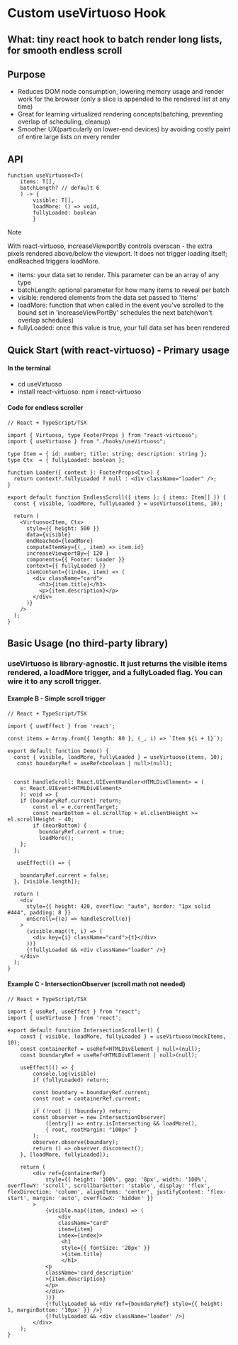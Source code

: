 # Custom useVirtuoso Hook

## What: tiny react hook to batch render long lists, for smooth endless scroll

## Purpose 
- Reduces DOM node consumption, lowering memory usage and render work for the browser (only a slice is appended to the rendered list at any time)
- Great for learning virtualized rendering concepts(batching, preventing overlap of scheduling, cleanup)
- Smoother UX(particularly on lower-end devices) by avoiding costly paint of entire large lists on every render

## API 

```
function useVirtuoso<T>(
    items: T[], 
    batchLength? // default 6
    ) -> { 
        visible: T[], 
        loadMore: () => void, 
        fullyLoaded: boolean 
        }
```
>[!NOTE] 
>With react-virtuoso, increaseViewportBy controls overscan - the extra pixels rendered above/below the viewport. 
>It does not trigger loading itself; endReached triggers loadMore.


- items: your data set to render. This parameter can be an array of any type
- batchLength: optional parameter for how many items to reveal per batch
- visible: rendered elements from the data set passed to 'items'
- loadMore: function that when called in the event you've scrolled to the bound set in 'increaseViewPortBy' 
schedules the next batch(won't overlap schedules)
- fullyLoaded: once this value is true, your full data set has been rendered

## Quick Start (with react-virtuoso) - Primary usage

#### In the terminal
- cd useVirtuoso
- install react-virtuoso: npm i react-virtuoso

#### Code for endless scroller
```
// React + TypeScript/TSX

import { Virtuoso, type FooterProps } from "react-virtuoso";
import { useVirtuoso } from "./hooks/useVirtuoso";

type Item = { id: number; title: string; description: string };
type Ctx  = { fullyLoaded: boolean };

function Loader({ context }: FooterProps<Ctx>) {
  return context?.fullyLoaded ? null : <div className="loader" />;
}

export default function EndlessScroll({ items }: { items: Item[] }) {
  const { visible, loadMore, fullyLoaded } = useVirtuoso(items, 10);

  return (
    <Virtuoso<Item, Ctx>
      style={{ height: 500 }}
      data={visible}
      endReached={loadMore}
      computeItemKey={(_, item) => item.id}
      increaseViewportBy={ 120 }
      components={{ Footer: Loader }}
      context={{ fullyLoaded }}
      itemContent={(index, item) => (
        <div className="card">
          <h3>{item.title}</h3>
          <p>{item.description}</p>
        </div>
      )}
    />
  );
}

```

## Basic Usage (no third-party library)

### useVirtuoso is library-agnostic. It just returns the visible items rendered, a loadMore trigger, and a fullyLoaded flag. You can wire it to any scroll trigger.

#### Example B - Simple scroll trigger
```
// React + TypeScript/TSX

import { useEffect } from 'react';

const items = Array.from({ length: 80 }, (_, i) => `Item ${i + 1}`);

export default function Demo() {
  const { visible, loadMore, fullyLoaded } = useVirtuoso(items, 10);
   const boundaryRef = useRef<boolean | null>(null);


  const handleScroll: React.UIEventHandler<HTMLDivElement> = (
    e: React.UIEvent<HTMLDivElement>
    ): void => {
    if (boundaryRef.current) return;
        const el = e.currentTarget;
        const nearBottom = el.scrollTop + el.clientHeight >= el.scrollHeight - 40;
        if (nearBottom) {
          boundaryRef.current = true;
          loadMore();
    };
  };

   useEffect(() => {

    boundaryRef.current = false;
  }, [visible.length]);

  return (
    <div
      style={{ height: 420, overflow: "auto", border: "1px solid #444", padding: 8 }}
      onScroll={(e) => handleScroll(e)}
    >
      {visible.map((t, i) => (
        <div key={i} className="card">{t}</div>
      ))}
      {!fullyLoaded && <div className="loader" />}
    </div>
  );
}

```

#### Example C - IntersectionObserver (scroll math not needed)

```
// React + TypeScript/TSX

import { useRef, useEffect } from "react";
import { useVirtuoso } from 'react';

export default function IntersectionScroller() {
    const { visible, loadMore, fullyLoaded } = useVirtuoso(mockItems, 10);
    const containerRef = useRef<HTMLDivElement | null>(null);
    const boundaryRef = useRef<HTMLDivElement | null>(null);

    useEffect(() => {
        console.log(visible)
        if (fullyLoaded) return;

        const boundary = boundaryRef.current;
        const root = containerRef.current;

        if (!root || !boundary) return;
        const observer = new IntersectionObserver(
            ([entry]) => entry.isIntersecting && loadMore(),
            { root, rootMargin: "100px" }
        );
        observer.observe(boundary);
        return () => observer.disconnect();
    }, [loadMore, fullyLoaded]);

    return (
        <div ref={containerRef}
            style={{ height: '100%', gap: '8px', width: '100%', overflowY: 'scroll', scrollbarGutter: 'stable', display: 'flex', flexDirection: 'column', alignItems: 'center', justifyContent: 'flex-start', margin: 'auto', overflowX: 'hidden' }}
        >
            {visible.map((item, index) => (
                <div 
                className="card"
                item={item} 
                index={index}>
                 <h1 
                 style={{ fontSize: '28px' }}
                 >{item.title}
                 </h1>
            <p 
            className='card_description'
            >{item.description}
            </p>
            </div>
            ))}
            {!fullyLoaded && <div ref={boundaryRef} style={{ height: 1, marginBottom: '10px' }} />}
            {!fullyLoaded && <div className='loader' />}
        </div>
    );
}

```



